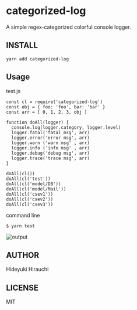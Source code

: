 # categorized-log
A simple regex-categorized colorful console logger.

## INSTALL
```
yarn add categorized-log
```

## Usage
test.js
```
const cl = require('categorized-log')
const obj = { foo: 'foo', bar: 'bar' }
const arr = [ 0, 1, 2, 3, obj ]

function doAll(logger) {
  console.log(logger.category, logger.level)
  logger.fatal('fatal msg', arr)
  logger.error('error msg', arr)
  logger.warn ('warn msg' , arr)
  logger.info ('info msg' , arr)
  logger.debug('debug msg', arr)
  logger.trace('trace msg', arr)
}

doAll(cl())
doAll(cl('test'))
doAll(cl('model/DB'))
doAll(cl('model/Mail'))
doAll(cl('csev1'))
doAll(cl('csev2'))
doAll(cl('csev3'))
```

command line
```
$ yarn test
```

![output](https://raw.githubusercontent.com/hirauchi0713/categorized-log/readme-images/output.png)

## AUTHOR
Hideyuki Hirauchi

## LICENSE
MIT
